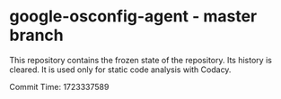 # google-osconfig-agent - master branch

This repository contains the frozen state of the repository.
Its history is cleared. It is used only for static code
analysis with Codacy.

Commit Time: 1723337589